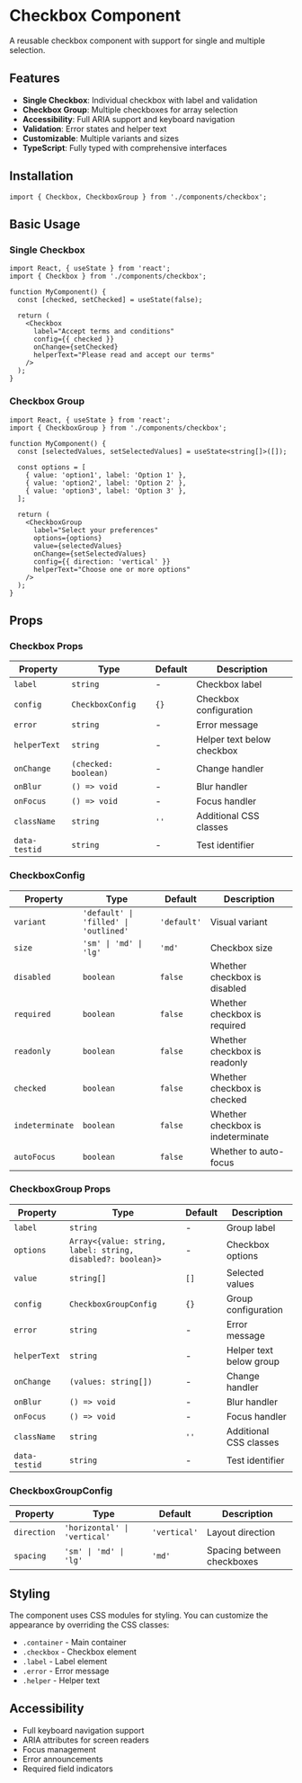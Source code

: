 # Checkbox Component

A reusable checkbox component with support for single and multiple selection.

## Features

- **Single Checkbox**: Individual checkbox with label and validation
- **Checkbox Group**: Multiple checkboxes for array selection
- **Accessibility**: Full ARIA support and keyboard navigation
- **Validation**: Error states and helper text
- **Customizable**: Multiple variants and sizes
- **TypeScript**: Fully typed with comprehensive interfaces

## Installation

```tsx
import { Checkbox, CheckboxGroup } from './components/checkbox';
```

## Basic Usage

### Single Checkbox

```tsx
import React, { useState } from 'react';
import { Checkbox } from './components/checkbox';

function MyComponent() {
  const [checked, setChecked] = useState(false);

  return (
    <Checkbox
      label="Accept terms and conditions"
      config={{ checked }}
      onChange={setChecked}
      helperText="Please read and accept our terms"
    />
  );
}
```

### Checkbox Group

```tsx
import React, { useState } from 'react';
import { CheckboxGroup } from './components/checkbox';

function MyComponent() {
  const [selectedValues, setSelectedValues] = useState<string[]>([]);

  const options = [
    { value: 'option1', label: 'Option 1' },
    { value: 'option2', label: 'Option 2' },
    { value: 'option3', label: 'Option 3' },
  ];

  return (
    <CheckboxGroup
      label="Select your preferences"
      options={options}
      value={selectedValues}
      onChange={setSelectedValues}
      config={{ direction: 'vertical' }}
      helperText="Choose one or more options"
    />
  );
}
```

## Props

### Checkbox Props

| Property     | Type                    | Default | Description                    |
| ------------ | ----------------------- | ------- | ------------------------------ |
| `label`      | `string`                | -       | Checkbox label                 |
| `config`     | `CheckboxConfig`        | `{}`    | Checkbox configuration         |
| `error`      | `string`                | -       | Error message                  |
| `helperText` | `string`                | -       | Helper text below checkbox     |
| `onChange`   | `(checked: boolean)`    | -       | Change handler                 |
| `onBlur`     | `() => void`            | -       | Blur handler                   |
| `onFocus`    | `() => void`            | -       | Focus handler                  |
| `className`  | `string`                | `''`    | Additional CSS classes         |
| `data-testid`| `string`                | -       | Test identifier                |

### CheckboxConfig

| Property      | Type                    | Default   | Description                    |
| ------------- | ----------------------- | --------- | ------------------------------ |
| `variant`     | `'default' \| 'filled' \| 'outlined'` | `'default'` | Visual variant                |
| `size`        | `'sm' \| 'md' \| 'lg'`  | `'md'`    | Checkbox size                  |
| `disabled`    | `boolean`               | `false`   | Whether checkbox is disabled   |
| `required`    | `boolean`               | `false`   | Whether checkbox is required   |
| `readonly`    | `boolean`               | `false`   | Whether checkbox is readonly   |
| `checked`     | `boolean`               | `false`   | Whether checkbox is checked    |
| `indeterminate`| `boolean`               | `false`   | Whether checkbox is indeterminate |
| `autoFocus`   | `boolean`               | `false`   | Whether to auto-focus          |

### CheckboxGroup Props

| Property     | Type                    | Default | Description                    |
| ------------ | ----------------------- | ------- | ------------------------------ |
| `label`      | `string`                | -       | Group label                    |
| `options`    | `Array<{value: string, label: string, disabled?: boolean}>` | - | Checkbox options |
| `value`      | `string[]`              | `[]`    | Selected values                |
| `config`     | `CheckboxGroupConfig`   | `{}`    | Group configuration            |
| `error`      | `string`                | -       | Error message                  |
| `helperText` | `string`                | -       | Helper text below group        |
| `onChange`   | `(values: string[])`    | -       | Change handler                 |
| `onBlur`     | `() => void`            | -       | Blur handler                   |
| `onFocus`    | `() => void`            | -       | Focus handler                  |
| `className`  | `string`                | `''`    | Additional CSS classes         |
| `data-testid`| `string`                | -       | Test identifier                |

### CheckboxGroupConfig

| Property    | Type                    | Default     | Description                    |
| ----------- | ----------------------- | ----------- | ------------------------------ |
| `direction` | `'horizontal' \| 'vertical'` | `'vertical'` | Layout direction              |
| `spacing`   | `'sm' \| 'md' \| 'lg'`  | `'md'`      | Spacing between checkboxes     |

## Styling

The component uses CSS modules for styling. You can customize the appearance by overriding the CSS classes:

- `.container` - Main container
- `.checkbox` - Checkbox element
- `.label` - Label element
- `.error` - Error message
- `.helper` - Helper text

## Accessibility

- Full keyboard navigation support
- ARIA attributes for screen readers
- Focus management
- Error announcements
- Required field indicators
